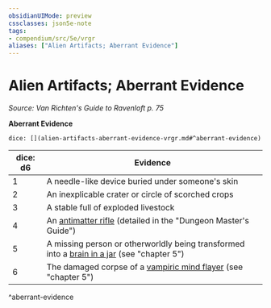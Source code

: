 ```yaml
---
obsidianUIMode: preview
cssclasses: json5e-note
tags:
- compendium/src/5e/vrgr
aliases: ["Alien Artifacts; Aberrant Evidence"]
---
```

# Alien Artifacts; Aberrant Evidence
*Source: Van Richten's Guide to Ravenloft p. 75* 

**Aberrant Evidence**

`dice: [](alien-artifacts-aberrant-evidence-vrgr.md#^aberrant-evidence)`

| dice: d6 | Evidence |
|----------|----------|
| 1 | A needle-like device buried under someone's skin |
| 2 | An inexplicable crater or circle of scorched crops |
| 3 | A stable full of exploded livestock |
| 4 | An [antimatter rifle](2-Mechanics/CLI/items/antimatter-rifle.md) (detailed in the "Dungeon Master's Guide") |
| 5 | A missing person or otherworldly being transformed into a [brain in a jar](2-Mechanics/CLI/bestiary/undead/brain-in-a-jar-vrgr.md) (see "chapter 5") |
| 6 | The damaged corpse of a [vampiric mind flayer](2-Mechanics/CLI/bestiary/undead/vampiric-mind-flayer-vrgr.md) (see "chapter 5") |
^aberrant-evidence